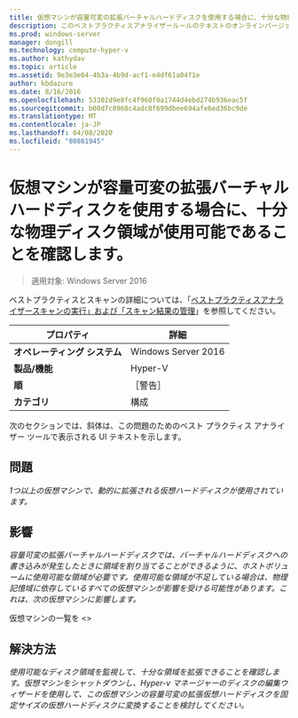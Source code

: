 ```yaml
---
title: 仮想マシンが容量可変の拡張バーチャルハードディスクを使用する場合に、十分な物理ディスク領域が使用可能であることを確認します。
description: このベストプラクティスアナライザールールのテキストのオンラインバージョン。
ms.prod: windows-server
manager: dongill
ms.technology: compute-hyper-v
ms.author: kathydav
ms.topic: article
ms.assetid: 9e3e3e64-4b3a-4b9d-acf1-e4df61a04f1e
author: kbdazure
ms.date: 8/16/2016
ms.openlocfilehash: 53302d9e8fc4f960f0a1744d4ebd274b936eac5f
ms.sourcegitcommit: b00d7c8968c4adc8f699dbee694afe6ed36bc9de
ms.translationtype: MT
ms.contentlocale: ja-JP
ms.lasthandoff: 04/08/2020
ms.locfileid: "80861945"
---
```

# <a name="ensure-sufficient-physical-disk-space-is-available-when-virtual-machines-use-dynamically-expanding-virtual-hard-disks"></a>仮想マシンが容量可変の拡張バーチャルハードディスクを使用する場合に、十分な物理ディスク領域が使用可能であることを確認します。

>適用対象: Windows Server 2016

ベストプラクティスとスキャンの詳細については、「[ベストプラクティスアナライザースキャンの実行」および「スキャン結果の管理](https://go.microsoft.com/fwlink/p/?LinkID=223177)」を参照してください。  
  
|プロパティ|詳細|  
|-|-|  
|**オペレーティング システム**|Windows Server 2016|  
|**製品/機能**|Hyper-V|  
|**順**|［警告］|  
|**カテゴリ**|構成|  
  
次のセクションでは、斜体は、この問題のためのベスト プラクティス アナライザー ツールで表示される UI テキストを示します。  
  
## <a name="issue"></a>問題  
*1つ以上の仮想マシンで、動的に拡張される仮想ハードディスクが使用されています。*  
  
## <a name="impact"></a>影響  
*容量可変の拡張バーチャルハードディスクでは、バーチャルハードディスクへの書き込みが発生したときに領域を割り当てることができるように、ホストボリュームに使用可能な領域が必要です。使用可能な領域が不足している場合は、物理記憶域に依存しているすべての仮想マシンが影響を受ける可能性があります。これは、次の仮想マシンに影響します。*  
  
仮想マシンの一覧を \<>  
  
## <a name="resolution"></a>解決方法  
*使用可能なディスク領域を監視して、十分な領域を拡張できることを確認します。仮想マシンをシャットダウンし、Hyper-v マネージャーのディスクの編集ウィザードを使用して、この仮想マシンの容量可変の拡張仮想ハードディスクを固定サイズの仮想ハードディスクに変換することを検討してください。*  
  



